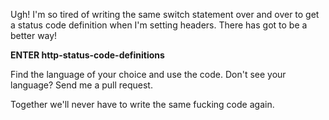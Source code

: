 Ugh! I'm so tired of writing the same switch statement over and over to get a
status code definition when I'm setting headers. There has got to be a better
way!

**ENTER http-status-code-definitions**

Find the language of your choice and use the code. Don't see your language?
Send me a pull request.

Together we'll never have to write the same fucking code again.
